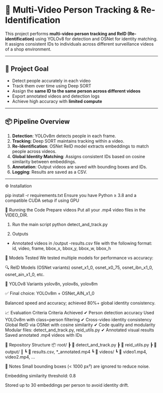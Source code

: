 # 🧠 Multi-Video Person Tracking & Re-Identification

This project performs **multi-video person tracking and ReID (Re-identification)** using YOLOv8 for detection and OSNet for identity matching. It assigns consistent IDs to individuals across different surveillance videos of a shop environment.

---

## 🎯 Project Goal

- Detect people accurately in each video
- Track them over time using Deep SORT
- Assign the **same ID to the same person across different videos**
- Export annotated videos and detection logs
- Achieve high accuracy with **limited compute**

---

## 📦 Pipeline Overview

1. **Detection**: YOLOv8m detects people in each frame.
2. **Tracking**: Deep SORT maintains tracking within a video.
3. **Re-Identification**: OSNet ReID model extracts embeddings to match people across videos.
4. **Global Identity Matching**: Assigns consistent IDs based on cosine similarity between embeddings.
5. **Annotation**: Output videos are saved with bounding boxes and IDs.
6. **Logging**: Results are saved as a CSV.

---
⚙️ Installation

pip install -r requirements.txt
Ensure you have Python ≥ 3.8 and a compatible CUDA setup if using GPU

🚀 Running the Code
Prepare videos
Put all your .mp4 video files in the VIDEO_DIR.

1. Run the main script
python detect_and_track.py

3. Outputs
- Annotated videos in /output
-results.csv file with the following format:
id, video, frame, bbox_x, bbox_y, bbox_w, bbox_h

🧪 Models Tested
We tested multiple models for performance vs accuracy:

🔍 ReID Models (OSNet variants)
osnet_x1_0, osnet_x0_75, osnet_ibn_x1_0, osnet_ain_x1_0, etc.

🧍 YOLOv8 Variants
yolov8n, yolov8s, yolov8m

✅ Final choice:
YOLOv8m + OSNet_AIN_x1_0

Balanced speed and accuracy; achieved 80%+ global identity consistency.

📈 Evaluation Criteria
Criteria	Achieved
✔ Person detection accuracy	Used YOLOv8m with class=person filtering
✔ Cross-video identity consistency	Global ReID via OSNet with cosine similarity
✔ Code quality and modularity	Modular files: detect_and_track.py, reid_utils.py
✔ Annotated visual results	Saved annotated .mp4 videos with IDs

📁 Repository Structure
📦 root/
 ┣ 📜 detect_and_track.py
 ┣ 📜 reid_utils.py
 ┣ 📁 output/
 ┃ ┗ 📜 results.csv, *_annotated.mp4
 ┗ 📁 videos/
    ┗ 📜 video1.mp4, video2.mp4, ...

📌 Notes
Small bounding boxes (< 1000 px²) are ignored to reduce noise.

Embedding similarity threshold: 0.8

Stored up to 30 embeddings per person to avoid identity drift.

